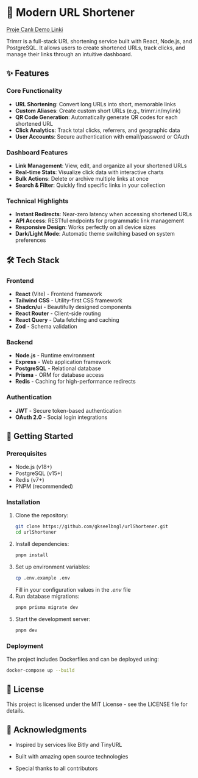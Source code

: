 # 🔗 Modern URL Shortener

[Proje Canlı Demo Linki](https://urlshortenervia.netlify.app/)

Trimrr is a full-stack URL shortening service built with React, Node.js, and PostgreSQL. It allows users to create shortened URLs, track clicks, and manage their links through an intuitive dashboard.

## ✨ Features

### Core Functionality

- **URL Shortening**: Convert long URLs into short, memorable links
- **Custom Aliases**: Create custom short URLs (e.g., trimrr.in/mylink)
- **QR Code Generation**: Automatically generate QR codes for each shortened URL
- **Click Analytics**: Track total clicks, referrers, and geographic data
- **User Accounts**: Secure authentication with email/password or OAuth

### Dashboard Features

- **Link Management**: View, edit, and organize all your shortened URLs
- **Real-time Stats**: Visualize click data with interactive charts
- **Bulk Actions**: Delete or archive multiple links at once
- **Search & Filter**: Quickly find specific links in your collection

### Technical Highlights

- **Instant Redirects**: Near-zero latency when accessing shortened URLs
- **API Access**: RESTful endpoints for programmatic link management
- **Responsive Design**: Works perfectly on all device sizes
- **Dark/Light Mode**: Automatic theme switching based on system preferences

## 🛠️ Tech Stack

### Frontend

- **React** (Vite) - Frontend framework
- **Tailwind CSS** - Utility-first CSS framework
- **Shadcn/ui** - Beautifully designed components
- **React Router** - Client-side routing
- **React Query** - Data fetching and caching
- **Zod** - Schema validation

### Backend

- **Node.js** - Runtime environment
- **Express** - Web application framework
- **PostgreSQL** - Relational database
- **Prisma** - ORM for database access
- **Redis** - Caching for high-performance redirects

### Authentication

- **JWT** - Secure token-based authentication
- **OAuth 2.0** - Social login integrations

## 🚀 Getting Started

### Prerequisites

- Node.js (v18+)
- PostgreSQL (v15+)
- Redis (v7+)
- PNPM (recommended)

### Installation

1. Clone the repository:
   ```bash
   git clone https://github.com/gkseelbngl/urlShortener.git
   cd urlShortener
   ```
2. Install dependencies:
   ```bash
   pnpm install
   ```
3. Set up environment variables:
   ```bash
   cp .env.example .env
   ```
   Fill in your configuration values in the _.env_ file
4. Run database migrations:
   ```bash
   pnpm prisma migrate dev
   ```
5. Start the development server:
   ```bash
   pnpm dev
   ```

### Deployment

The project includes Dockerfiles and can be deployed using:

```bash
docker-compose up --build
```

## 📄 License

This project is licensed under the MIT License - see the LICENSE file for details.

## 🙏 Acknowledgments

- Inspired by services like Bitly and TinyURL

- Built with amazing open source technologies

- Special thanks to all contributors
